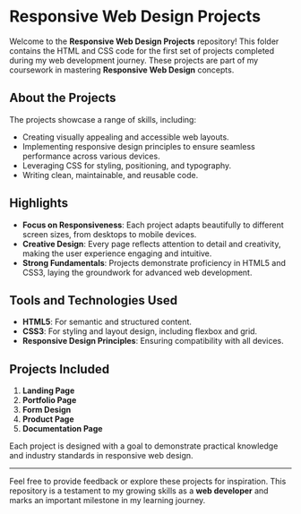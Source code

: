 
# Responsive Web Design Projects

Welcome to the **Responsive Web Design Projects** repository! This folder contains the HTML and CSS code for the first set of projects completed during my web development journey. These projects are part of my coursework in mastering **Responsive Web Design** concepts.  

## About the Projects

The projects showcase a range of skills, including:  
- Creating visually appealing and accessible web layouts.  
- Implementing responsive design principles to ensure seamless performance across various devices.  
- Leveraging CSS for styling, positioning, and typography.  
- Writing clean, maintainable, and reusable code.  

## Highlights

- **Focus on Responsiveness**: Each project adapts beautifully to different screen sizes, from desktops to mobile devices.  
- **Creative Design**: Every page reflects attention to detail and creativity, making the user experience engaging and intuitive.  
- **Strong Fundamentals**: Projects demonstrate proficiency in HTML5 and CSS3, laying the groundwork for advanced web development.  

## Tools and Technologies Used

- **HTML5**: For semantic and structured content.  
- **CSS3**: For styling and layout design, including flexbox and grid.  
- **Responsive Design Principles**: Ensuring compatibility with all devices.  

## Projects Included

1. **Landing Page**  
2. **Portfolio Page**  
3. **Form Design**  
4. **Product Page**  
5. **Documentation Page**  

Each project is designed with a goal to demonstrate practical knowledge and industry standards in responsive web design.

---

Feel free to provide feedback or explore these projects for inspiration. This repository is a testament to my growing skills as a **web developer** and marks an important milestone in my learning journey.
